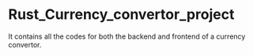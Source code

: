 # Rust_Currency_convertor_project
It contains all the codes for both the backend and frontend of a currency convertor.
